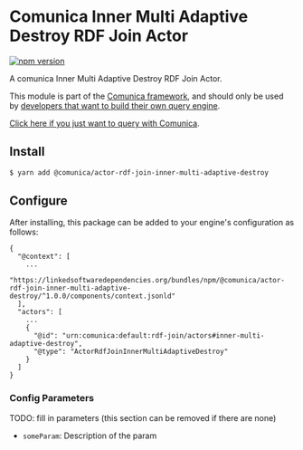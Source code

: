# Comunica Inner Multi Adaptive Destroy RDF Join Actor

[![npm version](https://badge.fury.io/js/%40comunica%2Factor-rdf-join-inner-multi-adaptive-destroy.svg)](https://www.npmjs.com/package/@comunica/actor-rdf-join-inner-multi-adaptive-destroy)

A comunica Inner Multi Adaptive Destroy RDF Join Actor.

This module is part of the [Comunica framework](https://github.com/comunica/comunica),
and should only be used by [developers that want to build their own query engine](https://comunica.dev/docs/modify/).

[Click here if you just want to query with Comunica](https://comunica.dev/docs/query/).

## Install

```bash
$ yarn add @comunica/actor-rdf-join-inner-multi-adaptive-destroy
```

## Configure

After installing, this package can be added to your engine's configuration as follows:
```text
{
  "@context": [
    ...
    "https://linkedsoftwaredependencies.org/bundles/npm/@comunica/actor-rdf-join-inner-multi-adaptive-destroy/^1.0.0/components/context.jsonld"  
  ],
  "actors": [
    ...
    {
      "@id": "urn:comunica:default:rdf-join/actors#inner-multi-adaptive-destroy",
      "@type": "ActorRdfJoinInnerMultiAdaptiveDestroy"
    }
  ]
}
```

### Config Parameters

TODO: fill in parameters (this section can be removed if there are none)

* `someParam`: Description of the param
